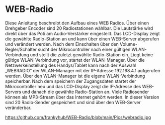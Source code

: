 # WEB-Radio
Diese Anleitung beschreibt den Aufbau eines WEB Radios. Über einen Drehgeber Encoder sind 20 Radiostationen wählbar. 
Die Lautstärke wird direkt über das Poti am Audio-Verstärker eingestellt. Das LCD-Display zeigt die gewählte Radio-Station 
an und kann über einen WEB-Server abgerufen und verändert werden. Nach dem Einschalten über den Volume-Regler/Schalter sucht 
der Mikrocontroller nach einer gültigen WLAN-Verbindung und stellt die zuletzt gewählte Radio-Station ein. Liegt keine gültige 
WLAN-Verbindung vor, startet der WLAN-Manager. Über die Netzwerkeinstellung des Handys/Tablet kann nach der Auswahl „WEBRADIO“ 
der WLAN-Manager mit der IP-Adresse 192.168.4.1 aufgerufen werden. Über den WLAN-Manager ist die eigene WLAN-Verbindung speicherbar.
Nach dem speichern der Zugangsdaten startet der Mikrocontroller neu und das LCD-Display zeigt die IP-Adresse des WEB-Servers und 
danach die gewählte Radio-Station an. Viele Radiosender können als MP3-Stream über das Internet gehört werden. In dieser Version 
sind 20 Radio-Sender gespeichert und sind über den WEB-Server veränderbar.


https://github.com/frankyhub/WEB-Radio/blob/main/Pics/webradio.jpg
